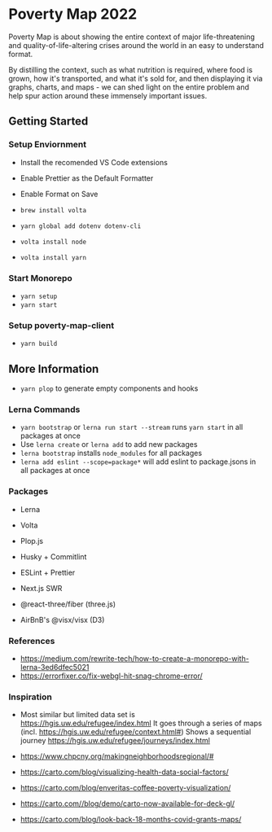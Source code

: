 # Poverty Map 2022

Poverty Map is about showing the entire context of major life-threatening and quality-of-life-altering crises around the world in an easy to understand format.

By distilling the context, such as what nutrition is required, where food is grown, how it's transported, and what it's sold for, and then displaying it via graphs, charts, and maps - we can shed light on the entire problem and help spur action around these immensely important issues.

## Getting Started

### Setup Enviornment

- Install the recomended VS Code extensions
- Enable Prettier as the Default Formatter
- Enable Format on Save

- `brew install volta`
- `yarn global add dotenv dotenv-cli`

- `volta install node`
- `volta install yarn`

### Start Monorepo

- `yarn setup`
- `yarn start`

### Setup poverty-map-client

- `yarn build`

## More Information

- `yarn plop` to generate empty components and hooks

### Lerna Commands

- `yarn bootstrap` or `lerna run start --stream` runs `yarn start` in all packages at once
- Use `lerna create` or `lerna add` to add new packages
- `lerna bootstrap` installs `node_modules` for all packages
- `lerna add eslint --scope=package*` will add eslint to package.jsons in all packages at once

### Packages

- Lerna
- Volta
- Plop.js
- Husky + Commitlint
- ESLint + Prettier

- Next.js SWR
- @react-three/fiber (three.js)
- AirBnB's @visx/visx (D3)

### References

- https://medium.com/rewrite-tech/how-to-create-a-monorepo-with-lerna-3ed6dfec5021
- https://errorfixer.co/fix-webgl-hit-snag-chrome-error/

### Inspiration

- Most similar but limited data set is https://hgis.uw.edu/refugee/index.html
  It goes through a series of maps (incl. https://hgis.uw.edu/refugee/context.html#)
  Shows a sequential journey https://hgis.uw.edu/refugee/journeys/index.html

- https://www.chpcny.org/makingneighborhoodsregional/#
- https://carto.com/blog/visualizing-health-data-social-factors/
- https://carto.com/blog/enveritas-coffee-poverty-visualization/
- https://carto.com//blog/demo/carto-now-available-for-deck-gl/
- https://carto.com/blog/look-back-18-months-covid-grants-maps/
